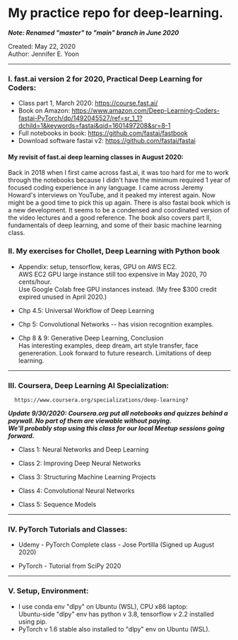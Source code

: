# My practice repo for deep-learning.  

***Note: Renamed "master" to "main" branch in June 2020***

Created: May 22, 2020  
Author: Jennifer E. Yoon

---  

### I. fast.ai version 2 for 2020, Practical Deep Learning for Coders:  

  * Class part 1, March 2020: https://course.fast.ai/  
  * Book on Amazon:  https://www.amazon.com/Deep-Learning-Coders-fastai-PyTorch/dp/1492045527/ref=sr_1_1?dchild=1&keywords=fastai&qid=1601497208&sr=8-1  
  * Full notebooks in book:  https://github.com/fastai/fastbook  
  * Download software fastai v2: https://github.com/fastai/fastai  

#### My revisit of fast.ai deep learning classes in August 2020:  
Back in 2018 when I first came across fast.ai, it was too hard for me to work through the notebooks because I didn't have the minimum required 1 year of focused coding experience in any language.  I came across Jeremy Howard's interviews on YouTube, and it peaked my interest again.  Now might be a good time to pick this up again.  There is also fastai book which is a new development.  It seems to be a condensed and coordinated version of the video lectures and a good reference. The book also covers part II, fundamentals of deep learning, and some of their basic machine learning class.  


### II. My exercises for Chollet, Deep Learning with Python book  

  * Appendix: setup, tensorflow, keras, GPU on AWS EC2.   
    AWS EC2 GPU large instance still too expensive in May 2020, 70 cents/hour.    
    Use Google Colab free GPU instances instead. (My free $300 credit expired unused in April 2020.)  
  
  * Chp 4.5: Universal Workflow of Deep Learning  
  
  * Chp 5: Convolutional Networks -- has vision recognition examples.  
  
  * Chp 8 & 9: Generative Deep Learning, Conclusion  
    Has interesting examples, deep dream, art style transfer, face genereration.  Look forward to future research.  Limitations of deep learning.  
  
---     
  
### III. Coursera, Deep Learning AI Specialization:       
      https://www.coursera.org/specializations/deep-learning?  
      
***Update 9/30/2020: Coursera.org put all notebooks and quizzes behind a paywall.  No part of them are viewable without paying.***  
***We'll probably stop using this class for our local Meetup sessions going forward.***
      
 * Class 1: Neural Networks and Deep Learning   
 
 * Class 2: Improving Deep Neural Networks  
 
 * Class 3: Structuring Machine Learning Projects  
 
 * Class 4: Convolutional Neural Networks   
   
 * Class 5: Sequence Models    

---  

### IV. PyTorch Tutorials and Classes:  

  * Udemy - PyTorch Complete class - Jose Portilla (Signed up August 2020)   
  
  * PyTorch - Tutorial from SciPy 2020  
 
---  

###  V. Setup, Environment:  

  * I use conda env "dlpy" on Ubuntu (WSL), CPU x86 laptop:  
    Ubuntu-side "dlpy" env has python v 3.8, tensorflow v 2.2 installed using pip.  
  * PyTorch v 1.6 stable also installed to "dlpy" env on Ubuntu (WSL).  
